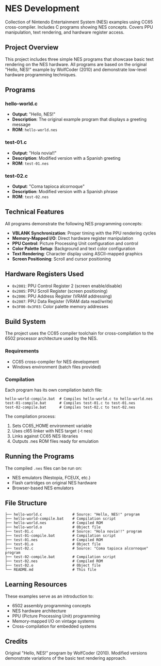 # NES Development

Collection of Nintendo Entertainment System (NES) examples using CC65 cross-compiler. Includes C programs showing NES concepts. Covers PPU manipulation, text rendering, and hardware register access.

## Project Overview

This project includes three simple NES programs that showcase basic text rendering on the NES hardware. All programs are based on the original "Hello, NES!" example by WolfCoder (2010) and demonstrate low-level hardware programming techniques.

## Programs

### hello-world.c
- **Output**: "Hello, NES!"
- **Description**: The original example program that displays a greeting message
- **ROM**: `hello-world.nes`

### test-01.c
- **Output**: "Hola novia!!"
- **Description**: Modified version with a Spanish greeting
- **ROM**: `test-01.nes`

### test-02.c
- **Output**: "Coma tapioca alcornoque"
- **Description**: Modified version with a Spanish phrase
- **ROM**: `test-02.nes`

## Technical Features

All programs demonstrate the following NES programming concepts:

- **VBLANK Synchronization**: Proper timing with the PPU rendering cycles
- **Memory-Mapped I/O**: Direct hardware register manipulation
- **PPU Control**: Picture Processing Unit configuration and control
- **Color Palette Setup**: Background and text color configuration
- **Text Rendering**: Character display using ASCII-mapped graphics
- **Screen Positioning**: Scroll and cursor positioning

## Hardware Registers Used

- `0x2001`: PPU Control Register 2 (screen enable/disable)
- `0x2005`: PPU Scroll Register (screen positioning)
- `0x2006`: PPU Address Register (VRAM addressing)
- `0x2007`: PPU Data Register (VRAM data read/write)
- `0x3F00-0x3F03`: Color palette memory addresses

## Build System

The project uses the CC65 compiler toolchain for cross-compilation to the 6502 processor architecture used by the NES.

### Requirements
- CC65 cross-compiler for NES development
- Windows environment (batch files provided)

### Compilation
Each program has its own compilation batch file:

```batch
hello-world-compile.bat  # Compiles hello-world.c to hello-world.nes
test-01-compile.bat      # Compiles test-01.c to test-01.nes
test-02-compile.bat      # Compiles test-02.c to test-02.nes
```

The compilation process:
1. Sets CC65_HOME environment variable
2. Uses cl65 linker with NES target (-t nes)
3. Links against CC65 NES libraries
4. Outputs .nes ROM files ready for emulation

## Running the Programs

The compiled `.nes` files can be run on:
- NES emulators (Nestopia, FCEUX, etc.)
- Flash cartridges on original NES hardware
- Browser-based NES emulators

## File Structure

```
├── hello-world.c              # Source: "Hello, NES!" program
├── hello-world-compile.bat    # Compilation script
├── hello-world.nes            # Compiled ROM
├── hello-world.o              # Object file
├── test-01.c                  # Source: "Hola novia!!" program
├── test-01-compile.bat        # Compilation script
├── test-01.nes                # Compiled ROM
├── test-01.o                  # Object file
├── test-02.c                  # Source: "Coma tapioca alcornoque" program
├── test-02-compile.bat        # Compilation script
├── test-02.nes                # Compiled ROM
├── test-02.o                  # Object file
└── README.md                  # This file
```

## Learning Resources

These examples serve as an introduction to:
- 6502 assembly programming concepts
- NES hardware architecture
- PPU (Picture Processing Unit) programming
- Memory-mapped I/O on vintage systems
- Cross-compilation for embedded systems

## Credits

Original "Hello, NES!" program by WolfCoder (2010). Modified versions demonstrate variations of the basic text rendering approach.

